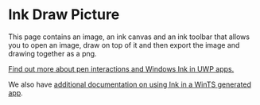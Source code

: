 ﻿# Ink Draw Picture

This page contains an image, an ink canvas and an ink toolbar that allows you to open an image, draw on top of it and then export the image and drawing together as a png.

[Find out more about pen interactions and Windows Ink in UWP apps.](https://docs.microsoft.com//windows/uwp/design/input/pen-and-stylus-interactions)

We also have [additional documentation on using Ink in a WinTS generated app](./ink.md).
